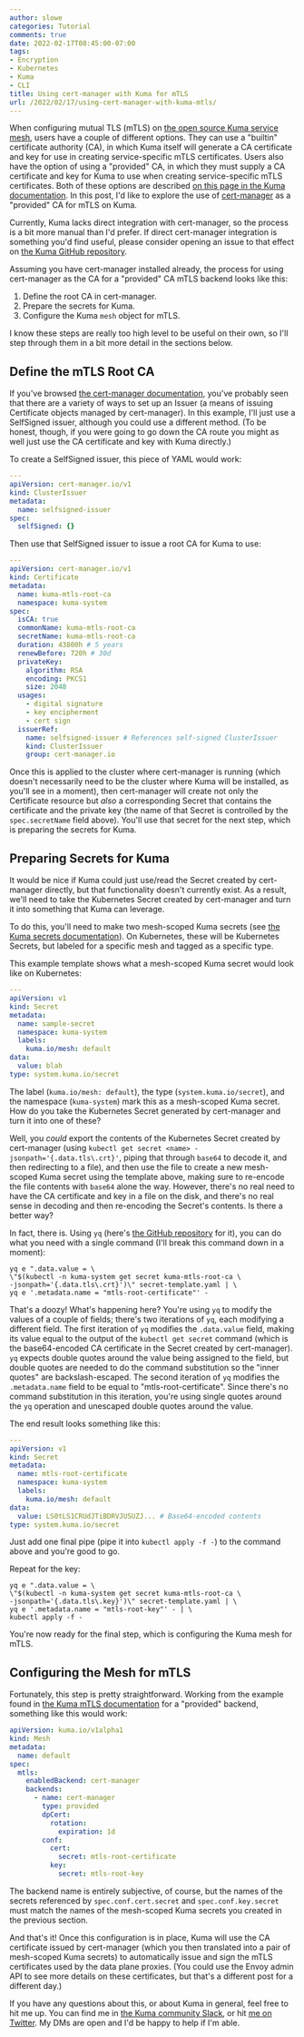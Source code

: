 ```yaml
---
author: slowe
categories: Tutorial
comments: true
date: 2022-02-17T08:45:00-07:00
tags:
- Encryption
- Kubernetes
- Kuma
- CLI
title: Using cert-manager with Kuma for mTLS
url: /2022/02/17/using-cert-manager-with-kuma-mtls/
---
```


When configuring mutual TLS (mTLS) on [the open source Kuma service mesh][link-3], users have a couple of different options. They can use a "builtin" certificate authority (CA), in which Kuma itself will generate a CA certificate and key for use in creating service-specific mTLS certificates. Users also have the option of using a "provided" CA, in which they must supply a CA certificate and key for Kuma to use when creating service-specific mTLS certificates. Both of these options are described [on this page in the Kuma documentation][link-2]. In this post, I'd like to explore the use of [cert-manager][link-1] as a "provided" CA for mTLS on Kuma.<!--more-->

Currently, Kuma lacks direct integration with cert-manager, so the process is a bit more manual than I'd prefer. If direct cert-manager integration is something you'd find useful, please consider opening an issue to that effect on [the Kuma GitHub repository][link-4].

Assuming you have cert-manager installed already, the process for using cert-manager as the CA for a "provided" CA mTLS backend looks like this:

1. Define the root CA in cert-manager.
2. Prepare the secrets for Kuma.
3. Configure the Kuma `mesh` object for mTLS.

I know these steps are really too high level to be useful on their own, so I'll step through them in a bit more detail in the sections below.

## Define the mTLS Root CA

If you've browsed [the cert-manager documentation][link-5], you've probably seen that there are a variety of ways to set up an Issuer (a means of issuing Certificate objects managed by cert-manager). In this example, I'll just use a SelfSigned issuer, although you could use a different method. (To be honest, though, if you were going to go down the CA route you might as well just use the CA certificate and key with Kuma directly.)

To create a SelfSigned issuer, this piece of YAML would work:

```yaml
---
apiVersion: cert-manager.io/v1
kind: ClusterIssuer
metadata:
  name: selfsigned-issuer
spec:
  selfSigned: {}
```

Then use that SelfSigned issuer to issue a root CA for Kuma to use:

```yaml
---
apiVersion: cert-manager.io/v1
kind: Certificate
metadata:
  name: kuma-mtls-root-ca
  namespace: kuma-system
spec:
  isCA: true
  commonName: kuma-mtls-root-ca
  secretName: kuma-mtls-root-ca
  duration: 43800h # 5 years
  renewBefore: 720h # 30d
  privateKey:
    algorithm: RSA
    encoding: PKCS1
    size: 2048
  usages:
    - digital signature
    - key encipherment
    - cert sign
  issuerRef:
    name: selfsigned-issuer # References self-signed ClusterIssuer
    kind: ClusterIssuer
    group: cert-manager.io
```

Once this is applied to the cluster where cert-manager is running (which doesn't necessarily need to be the cluster where Kuma will be installed, as you'll see in a moment), then cert-manager will create not only the Certificate resource but _also_ a corresponding Secret that contains the certificate and the private key (the name of that Secret is controlled by the `spec.secretName` field above). You'll use that secret for the next step, which is preparing the secrets for Kuma.

## Preparing Secrets for Kuma

It would be nice if Kuma could just use/read the Secret created by cert-manager directly, but that functionality doesn't currently exist. As a result, we'll need to take the Kubernetes Secret created by cert-manager and turn it into something that Kuma can leverage.

To do this, you'll need to make two mesh-scoped Kuma secrets (see [the Kuma secrets documentation][link-6]). On Kubernetes, these will be Kubernetes Secrets, but labeled for a specific mesh and tagged as a specific type.

This example template shows what a mesh-scoped Kuma secret would look like on Kubernetes:

```yaml
---
apiVersion: v1
kind: Secret
metadata:
  name: sample-secret
  namespace: kuma-system
  labels:
    kuma.io/mesh: default
data:
  value: blah
type: system.kuma.io/secret
```

The label (`kuma.io/mesh: default`), the type (`system.kuma.io/secret`), and the namespace (`kuma-system`) mark this as a mesh-scoped Kuma secret. How do you take the Kubernetes Secret generated by cert-manager and turn it into one of these?

Well, you _could_ export the contents of the Kubernetes Secret created by cert-manager (using `kubectl get secret <name> -jsonpath='{.data.tls\.crt}'`, piping that through `base64` to decode it, and then redirecting to a file), and then use the file to create a new mesh-scoped Kuma secret using the template above, making sure to re-encode the file contents with `base64` alone the way. However, there's no real need to have the CA certificate and key in a file on the disk, and there's no real sense in decoding and then re-encoding the Secret's contents. Is there a better way?

In fact, there is. Using `yq` (here's [the GitHub repository][link-7] for it), you can do what you need with a single command (I'll break this command down in a moment):

    yq e ".data.value = \
    \"$(kubectl -n kuma-system get secret kuma-mtls-root-ca \
    -jsonpath='{.data.tls\.crt}')\" secret-template.yaml | \
    yq e '.metadata.name = "mtls-root-certificate"' -

That's a doozy! What's happening here? You're using `yq` to modify the values of a couple of fields; there's two iterations of `yq`, each modifying a different field. The first iteration of `yq` modifies the `.data.value` field, making its value equal to the output of the `kubectl get secret` command (which is the base64-encoded CA certificate in the Secret created by cert-manager). `yq` expects double quotes around the value being assigned to the field, but double quotes are needed to do the command substitution so the "inner quotes" are backslash-escaped. The second iteration of `yq` modifies the `.metadata.name` field to be equal to "mtls-root-certificate". Since there's no command substitution in this iteration, you're using single quotes around the `yq` operation and unescaped double quotes around the value.

The end result looks something like this:

```yaml
---
apiVersion: v1
kind: Secret
metadata:
  name: mtls-root-certificate
  namespace: kuma-system
  labels:
    kuma.io/mesh: default
data:
  value: LS0tLS1CRUdJTiBDRVJUSUZJ... # Base64-encoded contents
type: system.kuma.io/secret
```

Just add one final pipe (pipe it into `kubectl apply -f -`) to the command above and you're good to go.

Repeat for the key:

    yq e ".data.value = \
    \"$(kubectl -n kuma-system get secret kuma-mtls-root-ca \
    -jsonpath='{.data.tls\.key}')\" secret-template.yaml | \
    yq e '.metadata.name = "mtls-root-key"' - | \
    kubectl apply -f -

You're now ready for the final step, which is configuring the Kuma mesh for mTLS.

## Configuring the Mesh for mTLS

Fortunately, this step is pretty straightforward. Working from the example found in [the Kuma mTLS documentation][link-2] for a "provided" backend, something like this would work:

```yaml
apiVersion: kuma.io/v1alpha1
kind: Mesh
metadata:
  name: default
spec:
  mtls:
    enabledBackend: cert-manager
    backends:
      - name: cert-manager
        type: provided
        dpCert:
          rotation:
            expiration: 1d
        conf:
          cert:
            secret: mtls-root-certificate
          key:
            secret: mtls-root-key
```

The backend name is entirely subjective, of course, but the names of the secrets referenced by `spec.conf.cert.secret` and `spec.conf.key.secret` must match the names of the mesh-scoped Kuma secrets you created in the previous section.

And that's it! Once this configuration is in place, Kuma will use the CA certificate issued by cert-manager (which you then translated into a pair of mesh-scoped Kuma secrets) to automatically issue and sign the mTLS certificates used by the data plane proxies. (You could use the Envoy admin API to see more details on these certificates, but that's a different post for a different day.)

If you have any questions about this, or about Kuma in general, feel free to hit me up. You can find me in [the Kuma community Slack][link-8], or hit [me on Twitter][link-9]. My DMs are open and I'd be happy to help if I'm able.

[link-1]: https://cert-manager.io/
[link-2]: https://kuma.io/docs/1.4.x/policies/mutual-tls/
[link-3]: https://kuma.io/
[link-4]: https://github.com/kumahq/kuma/
[link-5]: https://cert-manager.io/docs/
[link-6]: https://kuma.io/docs/1.4.x/security/secrets/
[link-7]: https://github.com/mikefarah/yq
[link-8]: https://kuma-mesh.slack.com
[link-9]: https://twitter.com/scott_lowe

